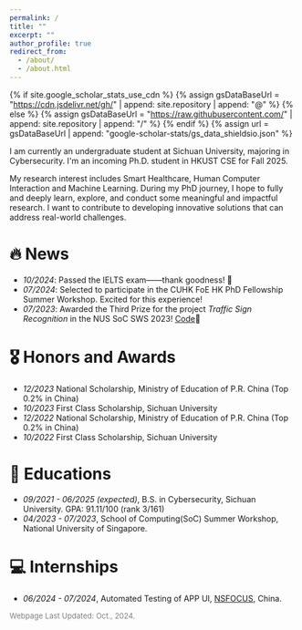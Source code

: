 ```yaml
---
permalink: /
title: ""
excerpt: ""
author_profile: true
redirect_from: 
  - /about/
  - /about.html
---
```


{% if site.google_scholar_stats_use_cdn %}
{% assign gsDataBaseUrl = "https://cdn.jsdelivr.net/gh/" | append: site.repository | append: "@" %}
{% else %}
{% assign gsDataBaseUrl = "https://raw.githubusercontent.com/" | append: site.repository | append: "/" %}
{% endif %}
{% assign url = gsDataBaseUrl | append: "google-scholar-stats/gs_data_shieldsio.json" %}

<span class='anchor' id='about-me'></span>

I am currently an undergraduate student at Sichuan University, majoring in Cybersecurity. I'm an incoming Ph.D. student in HKUST CSE for Fall 2025.

My research interest includes Smart Healthcare, Human Computer Interaction and Machine Learning. During my PhD journey, I hope to fully and deeply learn, explore, and conduct some meaningful and impactful research. I want to contribute to developing innovative solutions that can address real-world challenges.


# 🔥 News
- *10/2024*: Passed the IELTS exam——thank goodness! 🎉
- *07/2024*: Selected to participate in the CUHK FoE HK PhD Fellowship Summer Workshop. Excited for this experience!
- *07/2023*: Awarded the Third Prize for the project *Traffic Sign Recognition* in the NUS SoC SWS 2023! [Code](https://github.com/yx1ntan/Traffic_Sign_Recognition)🎉


<!--
# 📝 Publication 

<div class='paper-box'><div class='paper-box-image'><div><div class="badge">CVPR 2016</div><img src='images/500x300.png' alt="sym" width="100%"></div></div>
<div class='paper-box-text' markdown="1">

[Deep Residual Learning for Image Recognition](https://openaccess.thecvf.com/content_cvpr_2016/papers/He_Deep_Residual_Learning_CVPR_2016_paper.pdf)

**Kaiming He**, Xiangyu Zhang, Shaoqing Ren, Jian Sun

[**Project**](https://scholar.google.com/citations?view_op=view_citation&hl=zh-CN&user=DhtAFkwAAAAJ&citation_for_view=DhtAFkwAAAAJ:ALROH1vI_8AC) <strong><span class='show_paper_citations' data='DhtAFkwAAAAJ:ALROH1vI_8AC'></span></strong>
- Lorem ipsum dolor sit amet, consectetur adipiscing elit. Vivamus ornare aliquet ipsum, ac tempus justo dapibus sit amet. 
</div>
</div>

- [Lorem ipsum dolor sit amet, consectetur adipiscing elit. Vivamus ornare aliquet ipsum, ac tempus justo dapibus sit amet](https://github.com), A, B, C, **CVPR 2020**
-->

# 🎖 Honors and Awards
- *12/2023* National Scholarship, Ministry of Education of P.R. China (Top 0.2% in China)
- *10/2023* First Class Scholarship, Sichuan University
- *12/2022* National Scholarship, Ministry of Education of P.R. China (Top 0.2% in China)
- *10/2022* First Class Scholarship, Sichuan University

# 📖 Educations
- *09/2021 - 06/2025 (expected)*, B.S. in Cybersecurity, Sichuan University. GPA: 91.11/100 (rank 3/161)
- *04/2023 - 07/2023*, School of Computing(SoC) Summer Workshop, National University of Singapore.

<!--
# 💬 Invited Talks
- *2021.06*, Lorem ipsum dolor sit amet, consectetur adipiscing elit. Vivamus ornare aliquet ipsum, ac tempus justo dapibus sit amet. 
- *2021.03*, Lorem ipsum dolor sit amet, consectetur adipiscing elit. Vivamus ornare aliquet ipsum, ac tempus justo dapibus sit amet.  \| [\[video\]](https://github.com/)
-->

# 💻 Internships
- *06/2024 - 07/2024*, Automated Testing of APP UI, [NSFOCUS](https://www.nsfocus.com.cn/), China.

<span style="color:gray; font-size: small;">Webpage Last Updated: Oct., 2024.</span>
